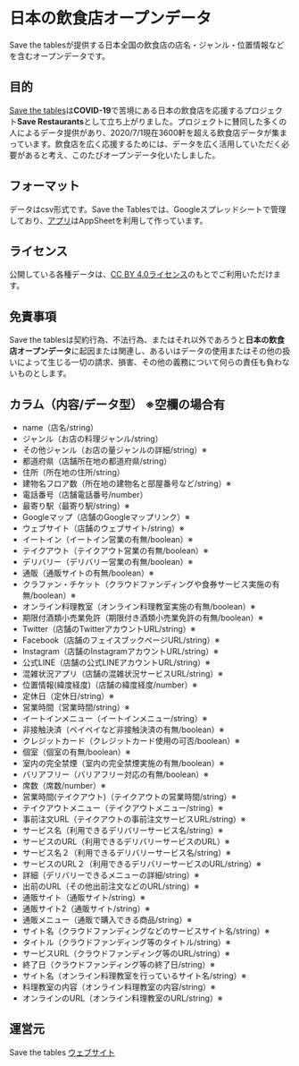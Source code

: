 # 日本の飲食店オープンデータ
Save the tablesが提供する日本全国の飲食店の店名・ジャンル・位置情報などを含むオープンデータです。
## 目的
[Save the tables](https://savethetables.org/)は**COVID-19**で苦境にある日本の飲食店を応援するプロジェクト**Save Restaurants**として立ち上がりました。プロジェクトに賛同した多くの人によるデータ提供があり、2020/7/1現在3600軒を超える飲食店データが集まっています。飲食店を広く応援するためには、データを広く活用していただく必要があると考え、このたびオープンデータ化いたしました。
## フォーマット
データはcsv形式です。Save the Tablesでは、Googleスプレッドシートで管理しており、[アプリ](https://savethetables.org/app)はAppSheetを利用して作っています。
## ライセンス
公開している各種データは、[CC BY 4.0ライセンス](https://creativecommons.org/licenses/by/4.0/legalcode.ja)のもとでご利用いただけます。	
## 免責事項
Save the tablesは契約行為、不法行為、またはそれ以外であろうと**日本の飲食店オープンデータ**に起因または関連し、あるいはデータの使用またはその他の扱いによって生じる一切の請求、損害、その他の義務について何らの責任も負わないものとします。
## カラム（内容/データ型） ※空欄の場合有
- name（店名/string）
- ジャンル（お店の料理ジャンル/string）
- その他ジャンル（お店の量ジャンルの詳細/string）※
- 都道府県（店舗所在地の都道府県/string）
- 住所（所在地の住所/string）
- 建物名フロア数（所在地の建物名と部屋番号など/string）※
- 電話番号（店舗電話番号/number）
- 最寄り駅（最寄り駅/string）※
- Googleマップ（店舗のGoogleマップリンク）※
- ウェブサイト（店舗のウェブサイト/string）※
- イートイン（イートイン営業の有無/boolean）※
- テイクアウト（テイクアウト営業の有無/boolean）※
- デリバリー（デリバリー営業の有無/boolean）※
- 通販（通販サイトの有無/boolean）※
- クラファン・チケット（クラウドファンディングや食券サービス実施の有無/boolean）※
- オンライン料理教室（オンライン料理教室実施の有無/boolean）※
- 期限付酒類小売業免許（期限付き酒類小売業免許の有無/boolean）※
- Twitter（店舗のTwitterアカウントURL/string）※
- Facebook（店舗のフェイスブックページURL/string）※
- Instagram（店舗のInstagramアカウントURL/string）※
- 公式LINE（店舗の公式LINEアカウントURL/string）※
- 混雑状況アプリ（店舗の混雑状況サービスURL/string）※
- 位置情報(緯度経度)（店舗の緯度経度/number）※
- 定休日（定休日/string）※
- 営業時間（営業時間/string）※
- イートインメニュー（イートインメニュー/string）※
- 非接触決済（ペイペイなど非接触決済の有無/boolean）※
- クレジットカード（クレジットカード使用の可否/boolean）※
- 個室（個室の有無/boolean）※
- 室内の完全禁煙（室内の完全禁煙実施の有無/boolean）※
- バリアフリー（バリアフリー対応の有無/boolean）※
- 席数（席数/number）※
- 営業時間(テイクアウト)（テイクアウトの営業時間/string）※
- テイクアウトメニュー（テイクアウトメニュー/string）※
- 事前注文URL（テイクアウトの事前注文サービスURL/string）※
- サービス名（利用できるデリバリーサービス名/string）※
- サービスのURL（利用できるデリバリーサービスのURL）※
- サービス名２（利用できるデリバリーサービス名/string）※
- サービスのURL２（利用できるデリバリーサービスのURL/string）※
- 詳細（デリバリーできるメニューの詳細/string）※
- 出前のURL（その他出前注文などのURL/string）※
- 通販サイト（通販サイト/string）※
- 通販サイト2（通販サイト/string）※
- 通販メニュー（通販で購入できる商品/string）※
- サイト名（クラウドファンディングなどのサービスサイト名/string）※
- タイトル（クラウドファンディング等のタイトル/string）※
- サービスURL（クラウドファンディング等のURL/string）※
- 終了日（クラウドファンディング等の終了日/string）※
- サイト名（オンライン料理教室を行っているサイト名/string）※
- 料理教室の内容（オンライン料理教室の内容/string）※
- オンラインのURL（オンライン料理教室のURL/string）※
## 運営元
Save the tables [ウェブサイト](https://savethetables.org/)
